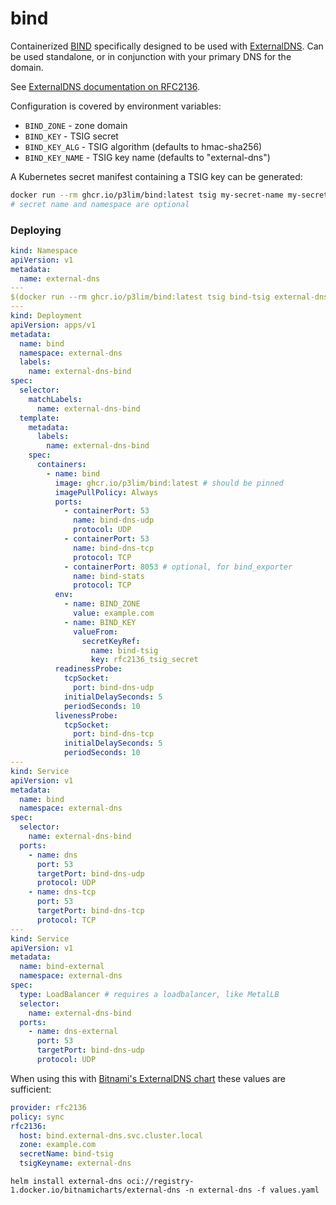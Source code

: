 # bind

Containerized [BIND](https://www.isc.org/bind) specifically designed to be used with [ExternalDNS](https://github.com/kubernetes-sigs/external-dns#readme). Can be used standalone, or in conjunction with your primary DNS for the domain.

See [ExternalDNS documentation on RFC2136](https://github.com/kubernetes-sigs/external-dns/blob/master/docs/tutorials/rfc2136.md).

Configuration is covered by environment variables:

- `BIND_ZONE` - zone domain
- `BIND_KEY` - TSIG secret
- `BIND_KEY_ALG` - TSIG algorithm (defaults to hmac-sha256)
- `BIND_KEY_NAME` - TSIG key name (defaults to "external-dns")

A Kubernetes secret manifest containing a TSIG key can be generated:

```bash
docker run --rm ghcr.io/p3lim/bind:latest tsig my-secret-name my-secret-namespace
# secret name and namespace are optional
```

### Deploying

```yaml
kind: Namespace
apiVersion: v1
metadata:
  name: external-dns
---
$(docker run --rm ghcr.io/p3lim/bind:latest tsig bind-tsig external-dns)
---
kind: Deployment
apiVersion: apps/v1
metadata:
  name: bind
  namespace: external-dns
  labels:
    name: external-dns-bind
spec:
  selector:
    matchLabels:
      name: external-dns-bind
  template:
    metadata:
      labels:
        name: external-dns-bind
    spec:
      containers:
        - name: bind
          image: ghcr.io/p3lim/bind:latest # should be pinned
          imagePullPolicy: Always
          ports:
            - containerPort: 53
              name: bind-dns-udp
              protocol: UDP
            - containerPort: 53
              name: bind-dns-tcp
              protocol: TCP
            - containerPort: 8053 # optional, for bind_exporter
              name: bind-stats
              protocol: TCP
          env:
            - name: BIND_ZONE
              value: example.com
            - name: BIND_KEY
              valueFrom:
                secretKeyRef:
                  name: bind-tsig
                  key: rfc2136_tsig_secret
          readinessProbe:
            tcpSocket:
              port: bind-dns-udp
            initialDelaySeconds: 5
            periodSeconds: 10
          livenessProbe:
            tcpSocket:
              port: bind-dns-tcp
            initialDelaySeconds: 5
            periodSeconds: 10
---
kind: Service
apiVersion: v1
metadata:
  name: bind
  namespace: external-dns
spec:
  selector:
    name: external-dns-bind
  ports:
    - name: dns
      port: 53
      targetPort: bind-dns-udp
      protocol: UDP
    - name: dns-tcp
      port: 53
      targetPort: bind-dns-tcp
      protocol: TCP
---
kind: Service
apiVersion: v1
metadata:
  name: bind-external
  namespace: external-dns
spec:
  type: LoadBalancer # requires a loadbalancer, like MetalLB
  selector:
    name: external-dns-bind
  ports:
    - name: dns-external
      port: 53
      targetPort: bind-dns-udp
      protocol: UDP
```

When using this with [Bitnami's ExternalDNS chart](https://github.com/bitnami/charts/tree/main/bitnami/external-dns#readme) these values are sufficient:

```yaml
provider: rfc2136
policy: sync
rfc2136:
  host: bind.external-dns.svc.cluster.local
  zone: example.com
  secretName: bind-tsig
  tsigKeyname: external-dns
```

	helm install external-dns oci://registry-1.docker.io/bitnamicharts/external-dns -n external-dns -f values.yaml
